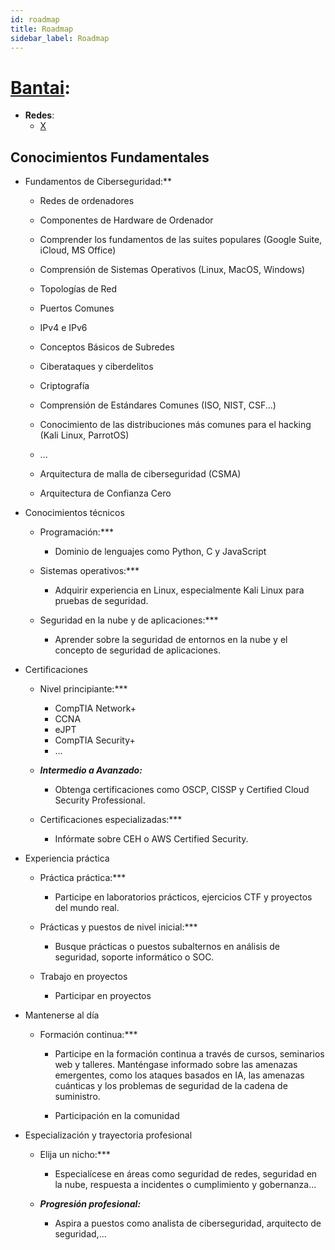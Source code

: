 ```yaml
---
id: roadmap
title: Roadmap
sidebar_label: Roadmap
---
```


# [Bantai](https://x.com/yanabantai):
- **Redes**:
    - [X](https://x.com/yanabantai/status/1877768638620414420)

## Conocimientos Fundamentales

- Fundamentos de Ciberseguridad:**
  - Redes de ordenadores
  - Componentes de Hardware de Ordenador
  - Comprender los fundamentos de las suites populares (Google Suite, iCloud, MS Office)
  - Comprensión de Sistemas Operativos (Linux, MacOS, Windows)
  - Topologías de Red
  - Puertos Comunes
  - IPv4 e IPv6
  - Conceptos Básicos de Subredes
  - Ciberataques y ciberdelitos
  - Criptografía
  - Comprensión de Estándares Comunes (ISO, NIST, CSF...)
  - Conocimiento de las distribuciones más comunes para el hacking (Kali Linux, ParrotOS)
  - ...

  - Arquitectura de malla de ciberseguridad (CSMA)

  - Arquitectura de Confianza Cero


- Conocimientos técnicos
  - Programación:***
    - Dominio de lenguajes como Python, C y JavaScript

  - Sistemas operativos:***
    - Adquirir experiencia en Linux, especialmente Kali Linux para pruebas de seguridad.

  - Seguridad en la nube y de aplicaciones:***
    - Aprender sobre la seguridad de entornos en la nube y el concepto de seguridad de aplicaciones.


- Certificaciones
  - Nivel principiante:***
    - CompTIA Network+
    - CCNA
    - eJPT
    - CompTIA Security+
    - ...
 
  - ***Intermedio a Avanzado:***
    - Obtenga certificaciones como OSCP, CISSP y Certified Cloud Security Professional.

  - Certificaciones especializadas:***
    - Infórmate sobre CEH o AWS Certified Security.

- Experiencia práctica
  - Práctica práctica:***
    - Participe en laboratorios prácticos, ejercicios CTF y proyectos del mundo real.

  - Prácticas y puestos de nivel inicial:***
    - Busque prácticas o puestos subalternos en análisis de seguridad, soporte informático o SOC.

  - Trabajo en proyectos
    - Participar en proyectos


- Mantenerse al día
  - Formación continua:***
    - Participe en la formación continua a través de cursos, seminarios web y talleres. Manténgase informado sobre las amenazas emergentes, como los ataques basados en IA, las amenazas cuánticas y los problemas de seguridad de la cadena de suministro.

    - Participación en la comunidad


- Especialización y trayectoria profesional
  - Elija un nicho:***
    - Especialícese en áreas como seguridad de redes, seguridad en la nube, respuesta a incidentes o cumplimiento y gobernanza...

  - ***Progresión profesional:***
    - Aspira a puestos como analista de ciberseguridad, arquitecto de seguridad,...
